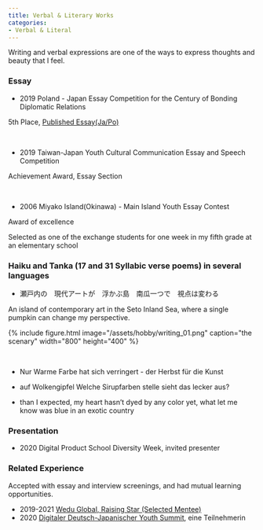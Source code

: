 ```yaml
---
title: Verbal & Literary Works
categories:
- Verbal & Literal
---
```


Writing and verbal expressions are one of the ways to express thoughts and beauty that I feel.

<!-- more -->
### Essay
* 2019 Poland - Japan Essay Competition for the Century of Bonding Diplomatic Relations 

5th Place, [Published Essay(Ja/Po)](https://jpya.or.jp/ja/essaybook100yearanniversary/?fbclid=IwAR0SzSx6VSCblIBN87oWfzb3dBsDzXmn62247LG3Td8FlcD9IZtXoyF9ZrU)

<br>

* 2019 Taiwan-Japan Youth Cultural Communication Essay and Speech Competition

Achievement Award, Essay Section

<br>

* 2006 Miyako Island(Okinawa) - Main Island Youth Essay Contest

Award of excellence

Selected as one of the exchange students for one week in my fifth grade at an elementary school


### Haiku and Tanka (17 and 31 Syllabic verse poems) in several languages
* 瀬戸内の　現代アートが　浮かぶ島　南瓜一つで　視点は変わる

An island of contemporary art in the Seto Inland Sea, where a single pumpkin can change my perspective.

{% include figure.html image="/assets/hobby/writing_01.png" caption="the scenary" width="800" height="400"  %}

<br>

* Nur Warme Farbe hat sich verringert - der Herbst für die Kunst

* auf Wolkengipfel Welche Sirupfarben stelle sieht das lecker aus?

* than I expected, my heart hasn’t dyed by any color yet, what let me know was blue in an exotic country

### Presentation
* 2020 Digital Product School Diversity Week, invited presenter

### Related Experience

Accepted with essay and interview screenings, and had mutual learning opportunities.

* 2019-2021 [Wedu Global, Raising Star (Selected Mentee)](https://www.weduglobal.org/rising-star/)
* 2020 [Digitaler Deutsch-Japanischer Youth Summit](https://djjg.org/digitaler-deutsch-japanischer-youth-summit/), eine Teilnehmerin


